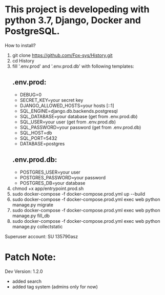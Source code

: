 # This project is developeding with python 3.7, Django, Docker and PostgreSQL.
How to install?
1) git clone https://github.com/Fox-sys/History.git
2) cd History
3) fill '.env.prod' and '.env.prod.db' with following templates: 
    ## .env.prod:
    - DEBUG=0
    - SECRET_KEY=your secret key
    - DJANGO_ALLOWED_HOSTS=your hosts [::1]
    - SQL_ENGINE=django.db.backends.postgresql
    - SQL_DATABASE=your database (get from .env.prod.db)
    - SQL_USER=your user (get from .env.prod.db)
    - SQL_PASSWORD=your password (get from .env.prod.db)
    - SQL_HOST=db
    - SQL_PORT=5432
    - DATABASE=postgres
    ## .env.prod.db:
    - POSTGRES_USER=your user
    - POSTGRES_PASSWORD=your password
    - POSTGRES_DB=your database
4) chmod +x app/entrypoint.prod.sh
5) sudo docker-compose -f docker-compose.prod.yml up --build
6) sudo docker-compose -f docker-compose.prod.yml exec web python manage.py migrate
7) sudo docker-compose -f docker-compose.prod.yml exec web python manage.py fill_db
8) sudo docker-compose -f docker-compose.prod.yml exec web python manage.py collectstatic

Superuser account: SU 135790asz

# Patch Note:
Dev Version: 1.2.0

- added search 
- added tag system (admins only for now)